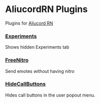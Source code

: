 # AliucordRN Plugins
Plugins for [Aliucord RN](https://github.com/Aliucord/AliucordRN)

### [Experiments](https://github.com/janisslsm/AliucordRN-Plugins/raw/builds/Experiments.zip)
Shows hidden Experiments tab

### [FreeNitro](https://github.com/janisslsm/AliucordRN-Plugins/raw/builds/FreeNitro.zip)
Send emotes without having nitro

### [HideCallButtons](https://github.com/janisslsm/AliucordRN-Plugins/raw/builds/HideCallButtons.zip)
Hides call buttons in the user popout menu.